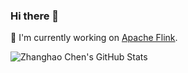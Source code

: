 ### Hi there 👋

🔭 I'm currently working on [Apache Flink](https://flink.apache.org/).

![Zhanghao Chen's GitHub Stats](https://github-readme-stats.vercel.app/api?username=x-czh&count_private=true&show_icons=true&include_all_commits=true&hide_rank=true&line_height=32&hide_border=true)

<!--
**X-czh/x-czh** is a ✨ _special_ ✨ repository because its `README.md` (this file) appears on your GitHub profile.

Here are some ideas to get you started:

- 🔭 I’m currently working on ...
- 🌱 I’m currently learning ...
- 👯 I’m looking to collaborate on ...
- 🤔 I’m looking for help with ...
- 💬 Ask me about ...
- 📫 How to reach me: ...
- 😄 Pronouns: ...
- ⚡ Fun fact: ...
-->

